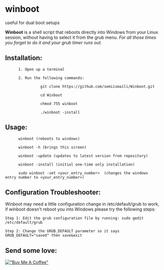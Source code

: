 # winboot
useful for dual boot setups

**Winboot** is a shell script that reboots directly into Windows from your Linux session, without having to select it from the grub menu. *For all those times you forget to do it and your grub timer runs out.*

Installation:
-
          1. Open up a terminal 
          
          2. Run the following commands:
                    
                    git clone https://github.com/semiismaili/Winboot.git
                    
                    cd Winboot
                    
                    chmod 755 winboot
                    
                    ./winboot -install
                    


Usage:
-
          winboot (reboots to windows)
          
          winboot -h (brings this screen)
          
          winboot -update (updates to latest version from repository)
          
          winboot -install (initial one-time only installation)

          sudo winboot -set <your_entry_number>  (changes the windows entry number to <your_entry_number>)
          
  
Configuration Troubleshooter:
-
Winboot may need a little configuration change in /etc/default/grub to work, if winboot doesn't reboot you into Windows
please try the following steps:


    Step 1: Edit the grub configuration file by running: sudo gedit /etc/default/grub

    Step 2: Change the GRUB_DEFAULT parameter so it says GRUB_DEFAULT="saved" then save&exit



Send some love:
-

[!["Buy Me A Coffee"](https://www.buymeacoffee.com/assets/img/custom_images/orange_img.png)](https://ko-fi.com/semiismaili)

          
          



